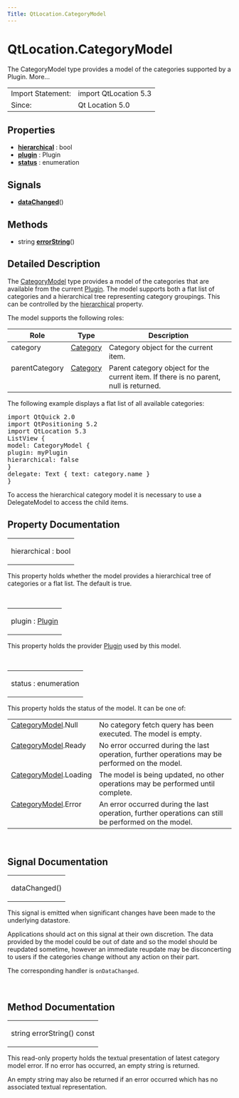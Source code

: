 ```yaml
---
Title: QtLocation.CategoryModel
---
```


# QtLocation.CategoryModel

<span class="subtitle"></span>
<!-- $$$CategoryModel-brief -->
<p>The CategoryModel type provides a model of the categories supported by a Plugin. More...</p>
<!-- @@@CategoryModel -->
<table class="alignedsummary">
<tr><td class="memItemLeft rightAlign topAlign"> Import Statement:</td><td class="memItemRight bottomAlign"> import QtLocation 5.3</td></tr><tr><td class="memItemLeft rightAlign topAlign"> Since:</td><td class="memItemRight bottomAlign">  Qt Location 5.0</td></tr></table><ul>
</ul>
<h2 id="properties">Properties</h2>
<ul>
<li class="fn"><b><b><a href="..//QtLocation.CategoryModel.md#hierarchical-prop">hierarchical</a></b></b> : bool</li>
<li class="fn"><b><b><a href="..//QtLocation.CategoryModel.md#plugin-prop">plugin</a></b></b> : Plugin</li>
<li class="fn"><b><b><a href="..//QtLocation.CategoryModel.md#status-prop">status</a></b></b> : enumeration</li>
</ul>
<h2 id="signals">Signals</h2>
<ul>
<li class="fn"><b><b><a href="..//QtLocation.CategoryModel.md#dataChanged-signal">dataChanged</a></b></b>()</li>
</ul>
<h2 id="methods">Methods</h2>
<ul>
<li class="fn">string <b><b><a href="..//QtLocation.CategoryModel.md#errorString-method">errorString</a></b></b>()</li>
</ul>
<!-- $$$CategoryModel-description -->
<h2 id="details">Detailed Description</h2>
</p>
<p>The <a href="..//QtLocation.CategoryModel.md">CategoryModel</a> type provides a model of the categories that are available from the current <a href="..//QtLocation.location-places-qml.md#plugin">Plugin</a>. The model supports both a flat list of categories and a hierarchical tree representing category groupings. This can be controlled by the <a href="..//QtLocation.CategoryModel.md#hierarchical-prop">hierarchical</a> property.</p>
<p>The model supports the following roles:</p>
<table class="generic">
<thead><tr class="qt-style"><th >Role</th><th >Type</th><th >Description</th></tr></thead>
<tr valign="top"><td >category</td><td ><a href="..//QtLocation.location-cpp-qml.md#category">Category</a></td><td >Category object for the current item.</td></tr>
<tr valign="top"><td >parentCategory</td><td ><a href="..//QtLocation.location-cpp-qml.md#category">Category</a></td><td >Parent category object for the current item. If there is no parent, null is returned.</td></tr>
</table>
<p>The following example displays a flat list of all available categories:</p>
<pre class="qml">import QtQuick 2.0
import QtPositioning 5.2
import QtLocation 5.3
<span class="type">ListView</span> {
<span class="name">model</span>: <span class="name">CategoryModel</span> {
<span class="name">plugin</span>: <span class="name">myPlugin</span>
<span class="name">hierarchical</span>: <span class="number">false</span>
}
<span class="name">delegate</span>: <span class="name">Text</span> { <span class="name">text</span>: <span class="name">category</span>.<span class="name">name</span> }
}</pre>
<p>To access the hierarchical category model it is necessary to use a DelegateModel to access the child items.</p>
<!-- @@@CategoryModel -->
<h2>Property Documentation</h2>
<!-- $$$hierarchical -->
<table class="qmlname"><tr valign="top" id="hierarchical-prop"><td class="tblQmlPropNode"><p><span class="name">hierarchical</span> : <span class="type">bool</span></p></td></tr></table><p>This property holds whether the model provides a hierarchical tree of categories or a flat list. The default is true.</p>
<!-- @@@hierarchical -->
<br/>
<!-- $$$plugin -->
<table class="qmlname"><tr valign="top" id="plugin-prop"><td class="tblQmlPropNode"><p><span class="name">plugin</span> : <span class="type"><a href="..//QtLocation.Plugin.md">Plugin</a></span></p></td></tr></table><p>This property holds the provider <a href="..//QtLocation.location-places-qml.md#plugin">Plugin</a> used by this model.</p>
<!-- @@@plugin -->
<br/>
<!-- $$$status -->
<table class="qmlname"><tr valign="top" id="status-prop"><td class="tblQmlPropNode"><p><span class="name">status</span> : <span class="type">enumeration</span></p></td></tr></table><p>This property holds the status of the model. It can be one of:</p>
<table class="generic">
<tr valign="top"><td ><a href="..//QtLocation.CategoryModel.md">CategoryModel</a>.Null</td><td >No category fetch query has been executed. The model is empty.</td></tr>
<tr valign="top"><td ><a href="..//QtLocation.CategoryModel.md">CategoryModel</a>.Ready</td><td >No error occurred during the last operation, further operations may be performed on the model.</td></tr>
<tr valign="top"><td ><a href="..//QtLocation.CategoryModel.md">CategoryModel</a>.Loading</td><td >The model is being updated, no other operations may be performed until complete.</td></tr>
<tr valign="top"><td ><a href="..//QtLocation.CategoryModel.md">CategoryModel</a>.Error</td><td >An error occurred during the last operation, further operations can still be performed on the model.</td></tr>
</table>
<!-- @@@status -->
<br/>
<h2>Signal Documentation</h2>
<!-- $$$dataChanged -->
<table class="qmlname"><tr valign="top" id="dataChanged-signal"><td class="tblQmlFuncNode"><p><span class="name">dataChanged</span>()</p></td></tr></table><p>This signal is emitted when significant changes have been made to the underlying datastore.</p>
<p>Applications should act on this signal at their own discretion. The data provided by the model could be out of date and so the model should be reupdated sometime, however an immediate reupdate may be disconcerting to users if the categories change without any action on their part.</p>
<p>The corresponding handler is <code>onDataChanged</code>.</p>
<!-- @@@dataChanged -->
<br/>
<h2>Method Documentation</h2>
<!-- $$$errorString -->
<table class="qmlname"><tr valign="top" id="errorString-method"><td class="tblQmlFuncNode"><p><span class="type">string</span> <span class="name">errorString</span>() const</p></td></tr></table><p>This read-only property holds the textual presentation of latest category model error. If no error has occurred, an empty string is returned.</p>
<p>An empty string may also be returned if an error occurred which has no associated textual representation.</p>
<!-- @@@errorString -->
<br/>
